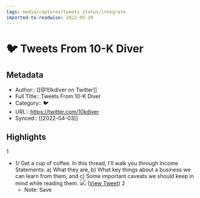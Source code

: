 ```yaml
---
tags: media/captures/tweets status/integrate
imported-to-readwise: 2022-05-29
---
```

# 🐦 Tweets From 10-K Diver

## Metadata
- Author:: [[@10kdiver on Twitter]]
- Full Title:: Tweets From 10-K Diver
- Category:: 🐦
- URL:: https://twitter.com/10kdiver
- Synced:: [[2022-04-03]]

## Highlights
1
- 1/
  Get a cup of coffee.
  In this thread, I'll walk you through Income Statements:
  a) What they are,
  b) What key things about a business we can learn from them, and
  c) Some important caveats we should keep in mind while reading them. 
  ![](https://pbs.twimg.com/media/FPWH3RDVcAgVNYT.jpg) ([View Tweet](https://twitter.com/10kdiver/status/1510615804416454657))
2
    - Note: Save
